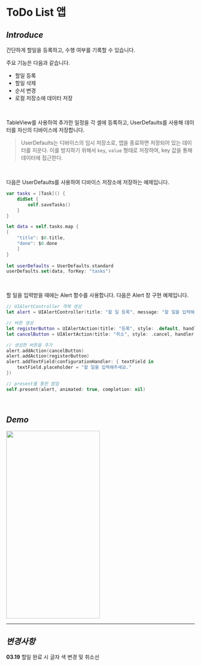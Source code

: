 # ToDo List 앱

## *Introduce*

간단하게 할일을 등록하고, 수행 여부를 기록할 수 있습니다.

주요 기능은 다음과 같습니다.
- 할일 등록
- 할일 삭제
- 순서 변경
- 로컬 저장소에 데이터 저장

</br>

TableView를 사용하여 추가한 일정을 각 셀에 등록하고, UserDefaults를 사용해 데이터를 자신의 디바이스에 저장합니다.
> UserDefaults는 디바이스의 임시 저장소로, 앱을 종료하면 저장되어 있는 데이터를 지운다. 이를 방지하기 위해서 ``key``, ``value`` 형태로 저장하여, key 값을 통해 데이터에 접근한다.

</br>

다음은 UserDefaults를 사용하여 디바이스 저장소에 저장하는 예제입니다.
```swift
var tasks = [Task]() {
    didSet {
        self.saveTasks()
    }
}

let data = self.tasks.map {
[
    "title": $0.title,
    "done": $0.done
    ]
}
        
let userDefaults = UserDefaults.standard
userDefaults.set(data, forKey: "tasks")
```

</br>

할 일을 입력받을 때에는 Alert 함수를 사용합니다.
다음은 Alert 창 구현 예제입니다.
```swift
// UIAlertController 객체 생성
let alert = UIAlertController(title: "할 일 등록", message: "할 일을 입력해주세요", preferredStyle: .alert)

// 버튼 생성
let registerButton = UIAlertAction(title: "등록", style: .default, handler: nil)
let cancelButton = UIAlertAction(title: "취소", style: .cancel, handler: nil)

// 생성한 버튼을 추가
alert.addAction(cancelButton)
alert.addAction(registerButton)
alert.addTextField(configurationHandler: { textField in
    textField.placeholder = "할 일을 입력해주세요."
})

// present를 통한 팝업
self.present(alert, animated: true, completion: nil)
```

</br>

## *Demo*

<p align="left"><img src="./asset/toDoList.GIF" height="500px" width="250px"><p>

---

## *변경사항*

__03.19__  할일 완료 시 글자 색 변경 및 취소선